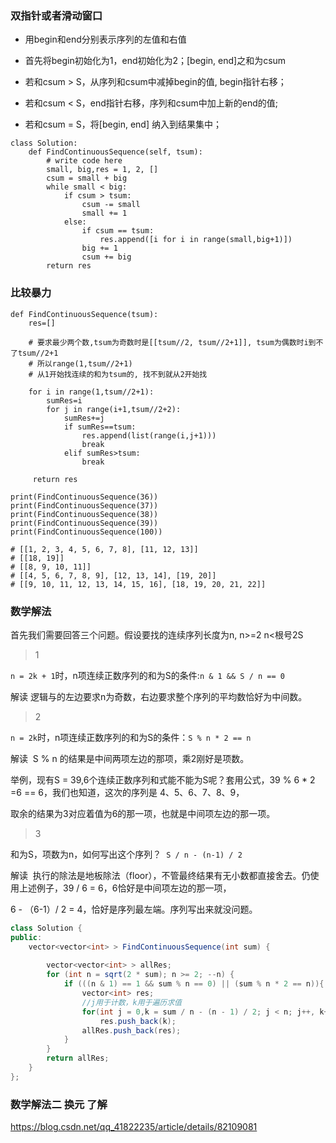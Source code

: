 ### 双指针或者滑动窗口

- 用begin和end分别表示序列的左值和右值

- 首先将begin初始化为1，end初始化为2；[begin, end]之和为csum

- 若和csum > S，从序列和csum中减掉begin的值, begin指针右移；

- 若和csum < S，end指针右移，序列和csum中加上新的end的值;

- 若和csum = S，将[begin, end] 纳入到结果集中；

```python3
class Solution:
    def FindContinuousSequence(self, tsum):
        # write code here
        small, big,res = 1, 2, []
        csum = small + big
        while small < big:
            if csum > tsum:
                csum -= small
                small += 1
            else:
                if csum == tsum:
                    res.append([i for i in range(small,big+1)])
                big += 1
                csum += big
        return res
```



### 比较暴力

```python3
def FindContinuousSequence(tsum):
    res=[]
    
    # 要求最少两个数,tsum为奇数时是[[tsum//2, tsum//2+1]], tsum为偶数时i到不了tsum//2+1
    # 所以range(1,tsum//2+1)
    # 从1开始找连续的和为tsum的, 找不到就从2开始找
		
    for i in range(1,tsum//2+1): 
        sumRes=i                  
        for j in range(i+1,tsum//2+2):
            sumRes+=j
            if sumRes==tsum:
                res.append(list(range(i,j+1)))
                break
            elif sumRes>tsum:
                break
     
     return res
     
print(FindContinuousSequence(36))
print(FindContinuousSequence(37))
print(FindContinuousSequence(38))
print(FindContinuousSequence(39))
print(FindContinuousSequence(100))

# [[1, 2, 3, 4, 5, 6, 7, 8], [11, 12, 13]]
# [[18, 19]]
# [[8, 9, 10, 11]]
# [[4, 5, 6, 7, 8, 9], [12, 13, 14], [19, 20]]
# [[9, 10, 11, 12, 13, 14, 15, 16], [18, 19, 20, 21, 22]]
```


### 数学解法

首先我们需要回答三个问题。假设要找的连续序列长度为n, n>=2   n<根号2S

>1

`n = 2k + 1`时，n项连续正数序列的和为S的条件:`n & 1 && S / n == 0 `

解读 逻辑与的左边要求n为奇数，右边要求整个序列的平均数恰好为中间数。

>2

`n = 2k`时，n项连续正数序列的和为S的条件：`S % n * 2 == n ` 

解读  S % n 的结果是中间两项左边的那项，乘2刚好是项数。

举例，现有S = 39,6个连续正数序列和式能不能为S呢？套用公式，39 % 6 * 2 =6 == 6，我们也知道，这次的序列是 4、5、6、7、8、9，

取余的结果为3对应着值为6的那一项，也就是中间项左边的那一项。

>3

和为S，项数为n，如何写出这个序列？  `S / n - (n-1) / 2 ` 

解读  执行的除法是地板除法（floor），不管最终结果有无小数都直接舍去。仍使用上述例子，39 / 6 = 6，6恰好是中间项左边的那一项，

6 - （6-1）/ 2 = 4，恰好是序列最左端。序列写出来就没问题。

```java
class Solution {
public:
    vector<vector<int> > FindContinuousSequence(int sum) {
 
        vector<vector<int> > allRes;
        for (int n = sqrt(2 * sum); n >= 2; --n) {
            if (((n & 1) == 1 && sum % n == 0) || (sum % n * 2 == n)){
                vector<int> res;
                //j用于计数，k用于遍历求值
                for(int j = 0,k = sum / n - (n - 1) / 2; j < n; j++, k++)
                    res.push_back(k);
                allRes.push_back(res);
            }  
        }
        return allRes;
    }
};
```

### 数学解法二   换元 了解

https://blog.csdn.net/qq_41822235/article/details/82109081
